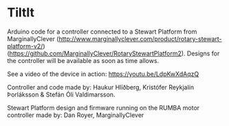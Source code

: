 # TiltIt
Arduino code for a controller connected to a Stewart Platform from MarginallyClever (http://www.marginallyclever.com/product/rotary-stewart-platform-v2/) (https://github.com/MarginallyClever/RotaryStewartPlatform2).
Designs for the controller will be available as soon as time allows.

See a video of the device in action: https://youtu.be/LdpKwXdAqzQ

Controller and code made by:
Haukur Hlíðberg, Kristófer Reykjalín Þorláksson & Stefán Óli Valdimarsson.

Stewart Platform design and firmware running on the RUMBA motor controller made by:
Dan Royer, MarginallyClever
